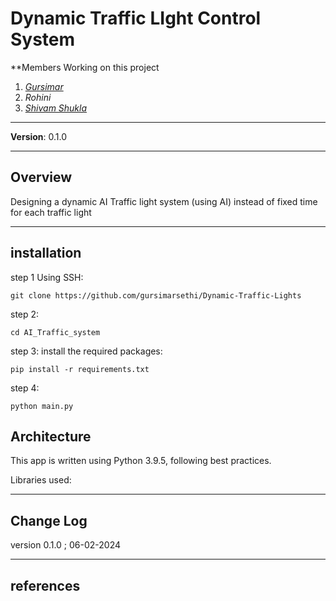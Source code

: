 # Dynamic Traffic LIght Control System

**Members Working on this project

1. _[Gursimar](https://github.com/gursimarsethi)_
2. _Rohini_
3. _[Shivam Shukla](https://github.com/sivm99)_

---

**Version**: 0.1.0

---

## Overview

Designing a dynamic AI Traffic light system (using AI) instead of fixed time for each traffic light

---

## installation

step 1 Using SSH:

    git clone https://github.com/gursimarsethi/Dynamic-Traffic-Lights
step 2:

    cd AI_Traffic_system
step 3:
install the required packages:

    pip install -r requirements.txt

step 4:

    python main.py

## Architecture

This app is written using Python 3.9.5, following best practices.

Libraries used:

---

## Change Log

version 0.1.0 ; 06-02-2024

---

## references

```

```
